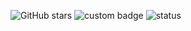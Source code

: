 ![GitHub stars](https://img.shields.io/github/stars/USERNAME/REPO?style=social)
![custom badge](https://img.shields.io/badge/mouhamed-zahague-brightb?style=for-the-badge&logo=telegram)
![status](https://img.shields.io/badge/Status-Active-blue&logo=python=white)



